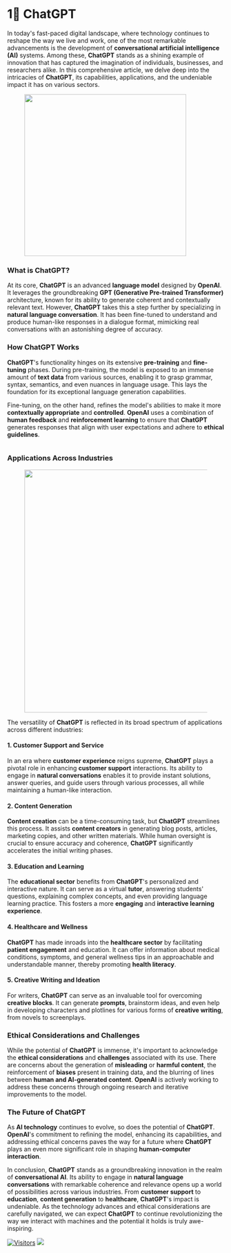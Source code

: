 # 1⃣ ChatGPT

In today's fast-paced digital landscape, where technology continues to reshape the way we live and work, one of the most remarkable advancements is the development of **conversational artificial intelligence (AI)** systems. Among these, **ChatGPT** stands as a shining example of innovation that has captured the imagination of individuals, businesses, and researchers alike. In this comprehensive article, we delve deep into the intricacies of **ChatGPT**, its capabilities, applications, and the undeniable impact it has on various sectors.

<figure><img src="https://cdn-infographic.pressidium.com/wp-content/uploads/2023/08/20-Ways-To-Use-Chat-GPT-In-The-Classroom.png" alt="" width="375"></figure>

### **What is ChatGPT?**

At its core, **ChatGPT** is an advanced **language model** designed by **OpenAI**. It leverages the groundbreaking **GPT (Generative Pre-trained Transformer)** architecture, known for its ability to generate coherent and contextually relevant text. However, **ChatGPT** takes this a step further by specializing in **natural language conversation**. It has been fine-tuned to understand and produce human-like responses in a dialogue format, mimicking real conversations with an astonishing degree of accuracy.

### **How ChatGPT Works**

**ChatGPT**'s functionality hinges on its extensive **pre-training** and **fine-tuning** phases. During pre-training, the model is exposed to an immense amount of **text data** from various sources, enabling it to grasp grammar, syntax, semantics, and even nuances in language usage. This lays the foundation for its exceptional language generation capabilities.

Fine-tuning, on the other hand, refines the model's abilities to make it more **contextually appropriate** and **controlled**. **OpenAI** uses a combination of **human feedback** and **reinforcement learning** to ensure that **ChatGPT** generates responses that align with user expectations and adhere to **ethical guidelines**.

<figure><img src="https://i0.wp.com/fourweekmba.com/wp-content/uploads/2023/02/how-does-chat-gpt-work.png?resize=2048%2C1520&#x26;ssl=1" alt=""></figure>

### **Applications Across Industries**

<figure><img src="https://bluesyemre.files.wordpress.com/2019/08/infographic_wheel_v2.jpg" alt="" width="563"></figure>

The versatility of **ChatGPT** is reflected in its broad spectrum of applications across different industries:

#### **1. Customer Support and Service**

In an era where **customer experience** reigns supreme, **ChatGPT** plays a pivotal role in enhancing **customer support** interactions. Its ability to engage in **natural conversations** enables it to provide instant solutions, answer queries, and guide users through various processes, all while maintaining a human-like interaction.

#### **2. Content Generation**

**Content creation** can be a time-consuming task, but **ChatGPT** streamlines this process. It assists **content creators** in generating blog posts, articles, marketing copies, and other written materials. While human oversight is crucial to ensure accuracy and coherence, **ChatGPT** significantly accelerates the initial writing phases.

#### **3. Education and Learning**

The **educational sector** benefits from **ChatGPT**'s personalized and interactive nature. It can serve as a virtual **tutor**, answering students' questions, explaining complex concepts, and even providing language learning practice. This fosters a more **engaging** and **interactive learning experience**.

#### **4. Healthcare and Wellness**

**ChatGPT** has made inroads into the **healthcare sector** by facilitating **patient engagement** and education. It can offer information about medical conditions, symptoms, and general wellness tips in an approachable and understandable manner, thereby promoting **health literacy**.

#### **5. Creative Writing and Ideation**

For writers, **ChatGPT** can serve as an invaluable tool for overcoming **creative blocks**. It can generate **prompts**, brainstorm ideas, and even help in developing characters and plotlines for various forms of **creative writing**, from novels to screenplays.

### **Ethical Considerations and Challenges**

While the potential of **ChatGPT** is immense, it's important to acknowledge the **ethical considerations** and **challenges** associated with its use. There are concerns about the generation of **misleading** or **harmful content**, the reinforcement of **biases** present in training data, and the blurring of lines between **human and AI-generated content**. **OpenAI** is actively working to address these concerns through ongoing research and iterative improvements to the model.

### **The Future of ChatGPT**

As **AI technology** continues to evolve, so does the potential of **ChatGPT**. **OpenAI**'s commitment to refining the model, enhancing its capabilities, and addressing ethical concerns paves the way for a future where **ChatGPT** plays an even more significant role in shaping **human-computer interaction**.

In conclusion, **ChatGPT** stands as a groundbreaking innovation in the realm of **conversational AI**. Its ability to engage in **natural language conversations** with remarkable coherence and relevance opens up a world of possibilities across various industries. From **customer support** to **education**, **content generation** to **healthcare**, **ChatGPT**'s impact is undeniable. As the technology advances and ethical considerations are carefully navigated, we can expect **ChatGPT** to continue revolutionizing the way we interact with machines and the potential it holds is truly awe-inspiring.

[![Visitors](https://api.visitorbadge.io/api/visitors?path=https%3A%2F%2Fgithub.com%2Fdrshahizan\&labelColor=%23697689\&countColor=%23555555\&style=plastic)](https://visitorbadge.io/status?path=https%3A%2F%2Fgithub.com%2Fdrshahizan) ![](https://hit.yhype.me/github/profile?user\_id=81284918)
